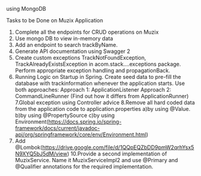

using MongoDB

Tasks to be Done on Muzix Application
1. Complete all the endpoints for CRUD operations on Muzix
2. Use mongo DB to view in-memory data
3. Add an endpoint to search trackByName.
4. Generate API documentation using Swagger 2
5. Create custom exceptions TrackNotFoundException, TrackAlreadyExistsException in acom.stack....exceptions package.
Perform appropriate exception handling and propagationBack.
6. Running Logic on Startup in Spring. Create seed data to pre-fill the database with trackinformation whenever the application starts.
Use both approaches:
Approach 1: ApplicationListener<ContextRefreshedEvent>
Approach 2: CommandLineRunner (Find out how it differs from ApplicationRunner)
7.Global exception using Controller advice
8.Remove all hard coded data from the application code to application.properties
a)by using @Value.
b)by using @PropertySource
c)by using ​​ Environment(https://docs.spring.io/spring-framework/docs/current/javadoc-api/org/springframework/core/env/Environment.html)
9. Add @Lombok(https://drive.google.com/file/d/1QQpEQZbDD9pmW2qrhYsx5N9XYQ5bJ5dM/view)
10.Provide a second implementation of MuzixService. Name it MuzixServiceImpl2 and use @Primary and @Qualifier annotations for the required implementation.
	
